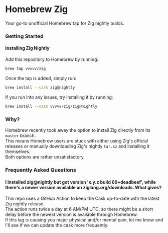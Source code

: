 # Homebrew Zig

Your go-to unofficial Homebrew tap for Zig nightly builds.

### Getting Started

#### Installing Zig Nightly 

Add this repository to Homebrew by running:

```bash
brew tap vvvvv/zig
```

Once the tap is added, simply run:

```bash
brew install --cask zig@nightly
```

If you run into any issues, try installing it by running:
```bash
brew install --cask vvvvv/zig/zig@nightly
```

### Why?

Homebrew recently took away the option to install Zig directly from its `master` branch.  
This means Homebrew users are stuck with either using Zig's official releases or manually downloading Zig's nightly `tar.xz` and installing it themselves.  
Both options are rather unsatisfactory.  

### Frequently Asked Questions

#### I installed zig@nightly but got version 'x.y.z build 69+deadbeef', while there's a newer version available on ziglang.org/downloads. What gives?

This repo uses a GitHub Action to keep the Cask up-to-date with the latest Zig nightly release.  
The action runs twice a day at 6 AM/PM UTC, so there might be a short delay before the newest version is available through Homebrew.  
If this lag is causing you major physical and/or mental pain, let me know and I'll see if we can update the cask more frequently.
